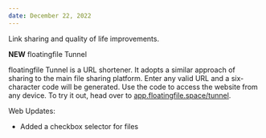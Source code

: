 ```yaml
---
date: December 22, 2022
---
```


Link sharing and quality of life improvements.

**NEW** floatingfile Tunnel

floatingfile Tunnel is a URL shortener. It adopts a similar approach of sharing to the main file sharing platform. Enter any valid URL and a six-character code will be generated. Use the code to access the website from any device. To try it out, head over to [app.floatingfile.space/tunnel](https://app.floatingfile.space/tunnel).

Web Updates:

- Added a checkbox selector for files
